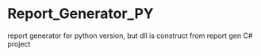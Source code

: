 # Report_Generator_PY
report generator for python version, but dll is construct from report gen C# project
